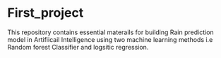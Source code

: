 # First_project
This repository contains essential materails for building Rain prediction model in Artifiicail Intelligence using two machine learning methods i.e Random forest Classifier and logsitic regression.

